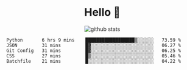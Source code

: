 <h1 align="center">Hello 👋 </h3>

<p align="center">
  <img src="https://github-readme-stats.vercel.app/api?username=syeehyn&hide=stars,prs,issues,contribs&count_private=true&hide_title=true" alt="github stats" />
</p>

<!--START_SECTION:waka-->
```text
Python       6 hrs 9 mins    ██████████████████▒░░░░░░   73.59 % 
JSON         31 mins         █▓░░░░░░░░░░░░░░░░░░░░░░░   06.27 % 
Git Config   31 mins         █▓░░░░░░░░░░░░░░░░░░░░░░░   06.25 % 
CSS          27 mins         █▒░░░░░░░░░░░░░░░░░░░░░░░   05.46 % 
Batchfile    21 mins         █░░░░░░░░░░░░░░░░░░░░░░░░   04.22 % 
```
<!--END_SECTION:waka-->
